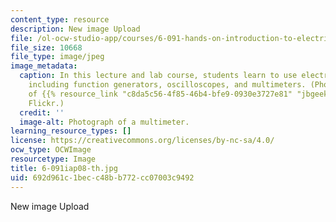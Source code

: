 ```yaml
---
content_type: resource
description: New image Upload
file: /ol-ocw-studio-app/courses/6-091-hands-on-introduction-to-electrical-engineering-lab-skills-january-iap-2008/692d961c1becc48bb772cc07003c9492_6-091iap08-th.jpg
file_size: 10668
file_type: image/jpeg
image_metadata:
  caption: In this lecture and lab course, students learn to use electrical instruments
    including function generators, oscilloscopes, and multimeters. (Photograph courtesy
    of {{% resource_link "c8da5c56-4f85-46b4-bfe9-0930e3727e81" "jbgeekdad" %}} on
    Flickr.)
  credit: ''
  image-alt: Photograph of a multimeter.
learning_resource_types: []
license: https://creativecommons.org/licenses/by-nc-sa/4.0/
ocw_type: OCWImage
resourcetype: Image
title: 6-091iap08-th.jpg
uid: 692d961c-1bec-c48b-b772-cc07003c9492
---
```

New image Upload